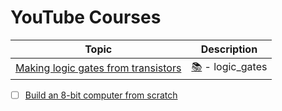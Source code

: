 # YouTube Courses

| Topic | Description |
|-|-|
| [Making logic gates from transistors](https://www.youtube.com/watch?v=sTu3LwpF6XI) | [:books:](logic_gates) - logic_gates |


- [ ] [Build an 8-bit computer from scratch](https://eater.net/8bit)

